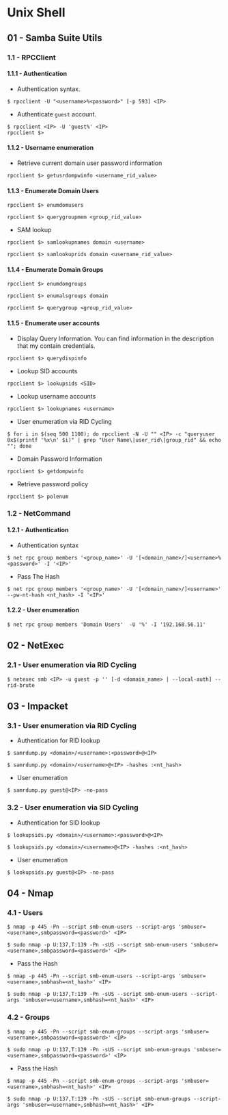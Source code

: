 # Unix Shell

## 01 - Samba Suite Utils

### 1.1 - RPCClient

#### 1.1.1 - Authentication

- Authentication syntax.

```
$ rpcclient -U "<username>%<password>" [-p 593] <IP>
```

- Authenticate `guest` account.

```
$ rpcclient <IP> -U 'guest%' <IP>
rpcclient $>
```

#### 1.1.2 - Username enumeration

- Retrieve current domain user password information

`rpcclient $> getusrdompwinfo <username_rid_value>`

#### 1.1.3 - Enumerate Domain Users

```
rpcclient $> enumdomusers

rpcclient $> querygroupmem <group_rid_value>
```

- SAM lookup

```
rpcclient $> samlookupnames domain <username>

rpcclient $> samlookuprids domain <username_rid_value>
```

#### 1.1.4 - Enumerate Domain Groups

```
rpcclient $> enumdomgroups

rpcclient $> enumalsgroups domain

rpcclient $> querygroup <group_rid_value>
```

#### 1.1.5 - Enumerate user accounts

- Display Query Information. You can find information in the description that my contain credentials.

`rpcclient $> querydispinfo`

- Lookup SID accounts

`rpcclient $> lookupsids <SID>`

- Lookup username accounts

`rpcclient $> lookupnames <username>`

- User enumeration via RID Cycling

```
$ for i in $(seq 500 1100); do rpcclient -N -U "" <IP> -c "queryuser 0x$(printf '%x\n' $i)" | grep "User Name\|user_rid\|group_rid" && echo ""; done
```

- Domain Password Information

`rpcclient $> getdompwinfo`

- Retrieve password policy

`rpcclient $> polenum`

### 1.2 - NetCommand

#### 1.2.1 - Authentication

- Authentication syntax

```
$ net rpc group members '<group_name>' -U '[<domain_name>/]<username>%<password>' -I '<IP>'
```

- Pass The Hash

```
$ net rpc group members '<group_name>' -U '[<domain_name>/]<username>' --pw-nt-hash <nt_hash> -I '<IP>'
```

#### 1.2.2 - User enumeration

`$ net rpc group members 'Domain Users'  -U '%' -I '192.168.56.11'`

## 02 - NetExec

### 2.1 - User enumeration via RID Cycling

`$ netexec smb <IP> -u guest -p '' [-d <domain_name> | --local-auth] --rid-brute`

## 03 - Impacket

### 3.1 - User enumeration via RID Cycling

- Authentication for RID lookup

```
$ samrdump.py <domain>/<username>:<password>@<IP>

$ samrdump.py <domain>/<username>@<IP> -hashes :<nt_hash>
```

- User enumeration

`$ samrdump.py guest@<IP> -no-pass`

### 3.2 - User enumeration via SID Cycling

- Authentication for SID lookup

```
$ lookupsids.py <domain>/<username>:<password>@<IP>

$ lookupsids.py <domain>/<username>@<IP> -hashes :<nt_hash>
```

- User enumeration

`$ lookupsids.py guest@<IP> -no-pass`

## 04 - Nmap

### 4.1 - Users

```
$ nmap -p 445 -Pn --script smb-enum-users --script-args 'smbuser=<username>,smbpassword=<password>' <IP>

$ sudo nmap -p U:137,T:139 -Pn -sUS --script smb-enum-users 'smbuser=<username>,smbpassword=<password>' <IP>
```

- Pass the Hash

```
$ nmap -p 445 -Pn --script smb-enum-users --script-args 'smbuser=<username>,smbhash=<nt_hash>' <IP>

$ sudo nmap -p U:137,T:139 -Pn -sUS --script smb-enum-users --script-args 'smbuser=<username>,smbhash=<nt_hash>' <IP>
```

### 4.2 - Groups

```
$ nmap -p 445 -Pn --script smb-enum-groups --script-args 'smbuser=<username>,smbpassword=<password>' <IP>

$ sudo nmap -p U:137,T:139 -Pn -sUS --script smb-enum-groups 'smbuser=<username>,smbpassword=<password>' <IP>
```

- Pass the Hash

```
$ nmap -p 445 -Pn --script smb-enum-groups --script-args 'smbuser=<username>,smbhash=<nt_hash>' <IP>

$ sudo nmap -p U:137,T:139 -Pn -sUS --script smb-enum-groups --script-args 'smbuser=<username>,smbhash=<nt_hash>' <IP>
```